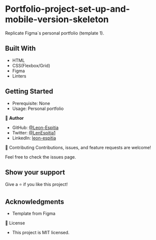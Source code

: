 # Portfolio-project-set-up-and-mobile-version-skeleton
Replicate Figma´s personal portfolio (template 1). 

## Built With

- HTML
- CSS(Flexbox/Grid)
- Figma
- Linters

## Getting Started

- Prerequisite: None
- Usage: Personal portfolio

👤 **Author**

- GitHub: [@Leon-Espitia](https://github.com/Leon-Espitia)
- Twitter: [@LenEspitia1](https://twitter.com/Lenespitia1)
- LinkedIn: [leon-espitia](https://linkedin.com/in/leon-espitia-360640236/)

🤝 Contributing
Contributions, issues, and feature requests are welcome!

Feel free to check the issues page.

## Show your support
Give a ⭐️ if you like this project!

## Acknowledgments
- Template from Figma

📝 License
- This project is MIT licensed.


